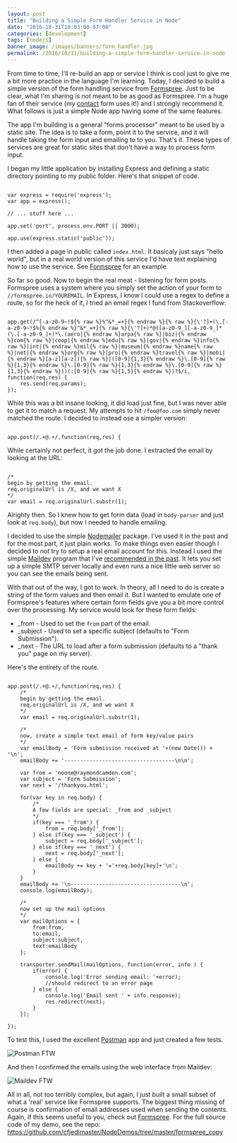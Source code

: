 ```yaml
---
layout: post
title: "Building a Simple Form Handler Service in Node"
date: "2016-10-31T10:03:00-07:00"
categories: [development]
tags: [nodejs]
banner_image: /images/banners/form_handler.jpg
permalink: /2016/10/31/building-a-simple-form-handler-service-in-node
---
```


From time to time, I'll re-build an app or service I think is cool just to give me a bit more practice in the language I'm learning. Today, I decided to build a simple version of the form handling service from [Formspree](https://formspree.io/). Just to be clear, what I'm sharing is *not* meant to be as good as Formspree. I'm a huge fan of their service (my [contact](/contact/) form uses it!) and I strongly recommend it. What follows is just a simple Node app having some of the same features.

The app I'm building is a general "forms processor" meant to be used by a static site. The idea is to take a form, point it to the service, and it will handle taking the form input and emailing to to you. That's it. These types of services are great for static sites that don't have a way to process form input. 

I began my little application by installing Express and defining a static directory pointing to my public folder. Here's that snippet of code.

<pre><code class="language-javascript">
var express = require('express');
var app = express();

// ... stuff here ...

app.set('port', process.env.PORT || 3000);

app.use(express.static('public'));
</code></pre>

I then added a page in public called `index.html`. It basicaly just says "hello world", but in a real world version of this service I'd have text explaining how to use the service. See [Formspree](https://formspree.io) for an example.

So far so good. Now to begin the real meat - listening for form posts. Formspree uses a system where you simply set the action of your form to `//formspree.io/YOUREMAIL`. In Express, I know I could use a regex to define a route, so for the heck of it, I tried an email regex I fund from Stackoverflow:

<pre><code class="language-javascript">
app.get(/^[-a-z0-9~!${% raw %}%^&*_=+}{% endraw %}{% raw %}{\'?]+(\.[-a-z0-9~!$%{% endraw %}^&*_=+}{% raw %}{\'?]+)*@([a-z0-9_][-a-z0-9_]*(\.[-a-z0-9_]+)*\.(aero|{% endraw %}arpa{% raw %}|biz|{% endraw %}com{% raw %}|coop|{% endraw %}edu{% raw %}|gov|{% endraw %}info{% raw %}|int|{% endraw %}mil{% raw %}|museum|{% endraw %}name{% raw %}|net|{% endraw %}org{% raw %}|pro|{% endraw %}travel{% raw %}|mobi|{% endraw %}[a-z][a-z]){% raw %}|([0-9]{1,3}{% endraw %}\.[0-9]{% raw %}{1,3}{% endraw %}\.[0-9]{% raw %}{1,3}{% endraw %}\.[0-9]{% raw %}{1,3}{% endraw %}))(:[0-9]{% raw %}{1,5}{% endraw %})?$/i, function(req,res) {
    res.send(req.params);
});
</code></pre>

While this was a bit insane looking, it did load just fine, but I was never able to get it to match a request. My attempts to hit `/foo@foo.com` simply never matched the route. I decided to instead ose a simpler version:

<pre><code class="language-javascript">
app.post(/.+@.+/,function(req,res) {
</code></pre>

While certainly not perfect, it got the job done. I extracted the email by looking at the URL:

<pre><code class="language-javascript">
/*
begin by getting the email. 
req.originalUrl is /X, and we want X
*/
var email = req.originalUrl.substr(1);
</code></pre>

Alrighty then. So I knew how to get form data (load in `body-parser` and just look at `req.body`), but now I needed to handle emailing. 

I decided to use the simple [Nodemailer](https://nodemailer.com/) package. I've used it in the past and for the most part, it just plain works. To make things even easier though I decided to *not* try to setup a real email account for this. Instead I used the simple [Maildev](https://www.npmjs.com/package/maildev) program that I've [recommended in the past](https://www.raymondcamden.com/2016/08/09/need-a-test-smtp-server).  It lets you set up a simple SMTP server locally and even runs a nice little web server so you can see the emails being sent. 

With that out of the way, I got to work. In theory, all I need to do is create a string of the form values and then email it. But I wanted to emulate one of Formspree's features where certain form fields give you a bit more control over the processing. My service would look for these form fields:

* _from - Used to set the `from` part of the email.
* _subject - Used to set a specific subject (defaults to "Form Submission").
* _next - The URL to load after a form submission (defaults to a "thank you" page on my server).

Here's the entirety of the route.

<pre><code class="language-javascript">
app.post(/.+@.+/,function(req,res) {
    /*
    begin by getting the email. 
    req.originalUrl is /X, and we want X
    */
    var email = req.originalUrl.substr(1);

    /*
    now, create a simple text email of form key/value pairs
    */
    var emailBody = 'Form submission received at '+(new Date()) + '\n';
    emailBody += '-----------------------------------\n\n';

    var from = 'noone@raymondcamden.com';
    var subject = 'Form Submission';
    var next = '/thankyou.html';

    for(var key in req.body) {
        /*
        A few fields are special: _from and _subject
        */
        if(key === '_from') {
            from = req.body['_from'];
        } else if(key === '_subject') {
            subject = req.body['_subject'];
        } else if(key === '_next') {
            next = req.body['_next'];
        } else {
            emailBody += key + '='+req.body[key]+'\n';
        }
    }
    emailBody += '\n-----------------------------------\n';
    console.log(emailBody);

    /*
    now set up the mail options
    */
    var mailOptions = {
        from:from,
        to:email,
        subject:subject,
        text:emailBody
    };

    transporter.sendMail(mailOptions, function(error, info ) {
        if(error) {
            console.log('Error sending email: '+error);
            //should redirect to an error page
        } else {
            console.log('Email sent ' + info.response);
            res.redirect(next);
        }
    });
    
});
</code></pre>

To test this, I used the excellent [Postman](https://www.getpostman.com/) app and just created a few tests.

![Postman FTW](https://static.raymondcamden.com/images/2016/10/fs1.png)

And then I confirmed the emails using the web interface from Maildev:

![Maildev FTW](https://static.raymondcamden.com/images/2016/10/fs2.png)

All in all, not too terribly complex, but again, I just built a small subset of what a 'real' service like Formspree supports. The biggest thing missing of course is confirmation of email addresses used when sending the contents. Again, if this seems useful to you, check out [Formspree](https://formspree.io). For the full source code of my demo, see the repo: https://github.com/cfjedimaster/NodeDemos/tree/master/formspree_copy